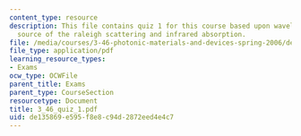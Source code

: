 ```yaml
---
content_type: resource
description: This file contains quiz 1 for this course based upon wavelength dependence,
  source of the raleigh scattering and infrared absorption.
file: /media/courses/3-46-photonic-materials-and-devices-spring-2006/de135869e595f8e8c94d2872eed4e4c7_3_46_quiz_1.pdf
file_type: application/pdf
learning_resource_types:
- Exams
ocw_type: OCWFile
parent_title: Exams
parent_type: CourseSection
resourcetype: Document
title: 3_46_quiz_1.pdf
uid: de135869-e595-f8e8-c94d-2872eed4e4c7
---
```

